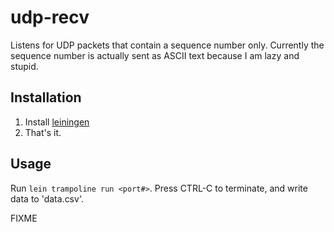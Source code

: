 # udp-recv

Listens for UDP packets that contain a sequence number only. Currently the sequence number is actually sent as ASCII text because I am lazy and stupid.

## Installation

1. Install [leiningen](https://github.com/technomancy/leiningen)
2. That's it.

## Usage

Run `lein trampoline run <port#>`. Press CTRL-C to terminate, and write data to 'data.csv'.

FIXME
